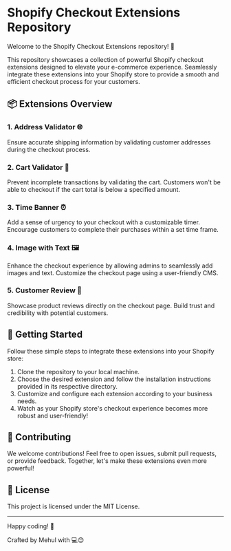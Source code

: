 # Shopify Checkout Extensions Repository

Welcome to the Shopify Checkout Extensions repository! 👋

This repository showcases a collection of powerful Shopify checkout extensions designed to elevate your e-commerce experience. Seamlessly integrate these extensions into your Shopify store to provide a smooth and efficient checkout process for your customers.

## 📦 Extensions Overview

### 1. Address Validator 🌐
Ensure accurate shipping information by validating customer addresses during the checkout process.

### 2. Cart Validator 🛒
Prevent incomplete transactions by validating the cart. Customers won't be able to checkout if the cart total is below a specified amount.

### 3. Time Banner ⏰
Add a sense of urgency to your checkout with a customizable timer. Encourage customers to complete their purchases within a set time frame.

### 4. Image with Text 🖼️
Enhance the checkout experience by allowing admins to seamlessly add images and text. Customize the checkout page using a user-friendly CMS.

### 5. Customer Review 🌟
Showcase product reviews directly on the checkout page. Build trust and credibility with potential customers.

## 🚀 Getting Started

Follow these simple steps to integrate these extensions into your Shopify store:

1. Clone the repository to your local machine.
2. Choose the desired extension and follow the installation instructions provided in its respective directory.
3. Customize and configure each extension according to your business needs.
4. Watch as your Shopify store's checkout experience becomes more robust and user-friendly!

## 🤝 Contributing

We welcome contributions! Feel free to open issues, submit pull requests, or provide feedback. Together, let's make these extensions even more powerful!

## 📄 License

This project is licensed under the MIT License.

---

Happy coding! 🚀

Crafted by Mehul with 💻😊
